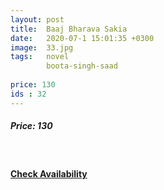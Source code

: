 ```yaml
---
layout: post
title:  Baaj Bharava Sakia
date:   2020-07-1 15:01:35 +0300
image:  33.jpg
tags:   novel
        boota-singh-saad
        
price: 130
ids : 32
---
```



<h5>Price: 130</h5><br>




<h4><a class="add-cart cart1" href="{{ site.baseurl }}/books#32"><b>Check Availability</b></a></h4>

<body>
 <script src="{{ site.baseurl }}/js/main.js"></script>
 </body>